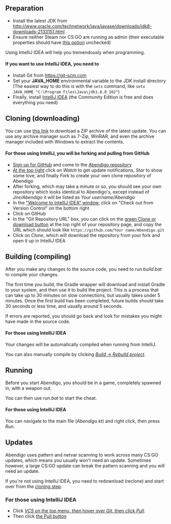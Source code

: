 ## Preparation
* Install the latest JDK from http://www.oracle.com/technetwork/java/javase/downloads/jdk8-downloads-2133151.html
* Ensure neither Steam nor CS:GO are running as admin (their executable properties should have [this option](http://i.imgur.com/qZG6Qrs.png) unchecked)

Using IntelliJ IDEA will help you tremendously when programming.

#### If you want to use IntelliJ IDEA, you need to
* Install Git from https://git-scm.com
* Set your **JAVA_HOME** environmental variable to the JDK install directory (The easiest way to do this is with the `setx` command, like `setx JAVA_HOME "C:\Program Files\Java\jdk1.8.0_102"`)
* Finally, install [IntelliJ IDEA](https://www.jetbrains.com/idea/download) (the Community Edition is free and does everything you need)

## Cloning (downloading)

You can use [this link](https://github.com/Jire/Abendigo/archive/master.zip) to download a ZIP archive of the latest update. You can use any archive manager such as 7-Zip, WinRAR, and even the archive manager included with Windows to extract the contents.

#### For those using IntelliJ, you will be forking and pulling from GitHub

* [Sign up for GitHub](https://github.com/join) and come to the [Abendigo repository](https://github.com/Jire/Abendigo)
* [At the top right](http://i.imgur.com/EAJrlFl.png) click on _Watch_ to get update notifications, _Star_ to show some love, and finally _Fork_ to create your own clone repository of Abendigo
* After forking, which may take a minute or so, you should see your own repository which looks identical to Abendigo's, except instead of _Jire/Abendigo_ it will be listed as _Your username/Abendigo_
* In the ["Welcome to IntelliJ IDEA" window](http://i.imgur.com/xV9psyX.png), click on "Check out from Version Control" on the bottom right
* Click on GitHub
* In the "Git Repository URL" box, you can click on the [green Clone or download button](http://i.imgur.com/eBccYex.png) at the top right of your repository page, and copy the URL which should look like `https://github.com/Your name/Abendigo.git`
* Click on _Clone_, which will download the repository from your fork and open it up in IntelliJ IDEA

## Building (compiling)

After you make any changes to the source code, you need to run _build.bat_ to compile your changes.

The first time you build, the Gradle wrapper will download and install Gradle to your system, and then use it to build the project.
This is a process that can take up to 30 minutes on slow connections, but usually takes under 5 minutes.
Once the first build has been completed, future builds should take 30 seconds or less time, and usually around 5 seconds.

If errors are reported, you should go back and look for mistakes you might have made in the source code.

#### For those using IntelliJ IDEA

Your changes will be automatically compiled when running from IntelliJ.

You can also manually compile by clicking [_Build_ -> _Rebuild project_](http://i.imgur.com/XdXfa0Q.png).

## Running

Before you start Abendigo, you should be in a game, completely spawned in, with a weapon out.

You can then use _run.bat_ to start the cheat.

#### For those using IntelliJ IDEA

You can navigate to the main file (_Abendigo.kt_) and right click, then press _Run_.

## Updates

Abendigo uses pattern and netvar scanning to work across many CS:GO updates, which means you usually won't need an update.
Sometimes however, a large CS:GO update can break the pattern scanning and you will need an update.

If you're not using IntelliJ IDEA, you need to redownload (reclone) and start over from the [cloning step](#cloning-downloading).

### For those using IntelliJ IDEA

* Click [_VCS_ on the top menu, then hover over _Git_, then click _Pull_](http://i.imgur.com/FMvnyUe.png).
* Then click [the Pull button](http://i.imgur.com/xDnSdYE.png)
